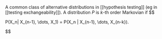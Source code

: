 A common class of alternative distributions in [[hypothesis testing]] (eg in [[testing exchangeability]]). A distribution $P$ is $k$-th order Markovian if $$

P(X_n| X_{n-1}, \dots, X_1) = P(X_n | X_{n-1}, \dots, X_{n-k}).

$$

